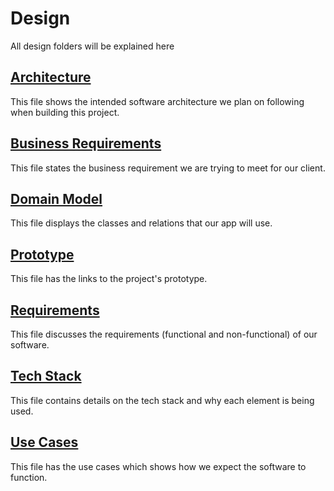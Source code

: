 # Design
All design folders will be explained here

## [Architecture](Architecture.md)

This file shows the intended software architecture we plan on following when building this project. 

## [Business Requirements](BusinessRequirements.md)

This file states the business requirement we are trying to meet for our client.

## [Domain Model](DomainModel.md)

This file displays the classes and relations that our app will use.

## [Prototype](Prototype.md)

This file has the links to the project's prototype.

## [Requirements](Requirements.md)

This file discusses the requirements (functional and non-functional) of our software.

## [Tech Stack](TechStack.md)

This file contains details on the tech stack and why each element is being used.

## [Use Cases](UseCases.md)

This file has the use cases which shows how we expect the software to function.
